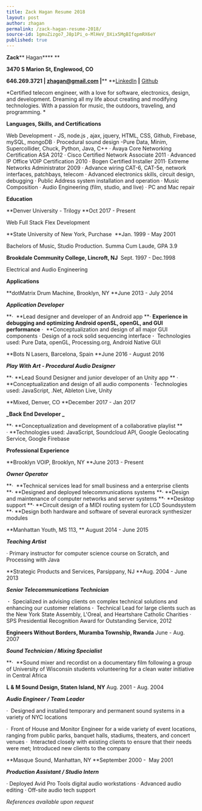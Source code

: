 ```yaml
---
title: Zack Hagan Resume 2018
layout: post
author: zhagan
permalink: /zack-hagan-resume-2018/
source-id: 1gmuZizgo7_J8p1Pi_o-MlHeV_DXix5MgBIfqpmRX6eY
published: true
---
```

**Zack**** Hagan**** **

**3470 S Marion St, Englewood, CO**

**646.269.3721 ****|**** **[zhagan@gmail.com](mailto:zhagan@gmail.com)** |**** **[LinkedIn](https://www.linkedin.com/in/zack-hagan/) **|** [Github](https://github.com/zhagan)

*Certified telecom engineer, with a love for software, electronics, design, and development. Dreaming all my life about creating and modifying technologies. With a passion for music, the outdoors, traveling, and programming. *

**Languages, Skills, and Certifications**

Web Development - JS, node.js , ajax, jquery, HTML, CSS, Github, Firebase, mySQL, mongoDB · Procedural sound design -Pure Data, Minim, Supercollider, Chuck,  Python, Java, C++ · Avaya Core Networking Certification ASA  2012 · Cisco Certified Network Associate 2011 · Advanced IP Office VOIP Certification 2010 · Bogen Certified Installer 2011· Extreme Networks Administrator 2009 · Advance wiring CAT-6, CAT-5e, network interfaces, patchbays, telecom · Advanced electronics skills, circuit design, debugging · Public Address system installation and operation · Music Composition · Audio Engineering (film, studio, and live) ·  PC and Mac repair

**Education**

**Denver University - Trilogy **Oct 2017 - Present

Web Full Stack Flex Development

**State University of New York, Purchase  **Jan. 1999 - May 2001

Bachelors of Music, Studio Production. Summa Cum Laude, GPA 3.9

**Brookdale Community College, Lincroft, NJ**  Sept. 1997 - Dec.1998

Electrical and Audio Engineering

**Applications**

**dotMatrix Drum Machine, Brooklyn, NY **June 2013 - July 2014

**_Application Developer_**

**·  **Lead designer and developer of an Android app **· **Experience in debugging and optimizing Android openSL, openGL, and GUI performance** ·  **Conceptualization and design of all major GUI components · Design of a rock solid sequencing interface **·**  Technologies used: Pure Data, openGL, Processing.org, Android Native GUI

**Bots N Lasers, Barcelona, Spain **June 2016 - August 2016

**_Play With Art - Procedural Audio Designer_**

**· **Lead Sound Designer and junior developer of an Unity app ** ·  **Conceptualization and design of all audio components · Technologies used: JavaScript, .Net, Ableton Live, Unity

**Mixed, Denver, CO **December 2017 - Jan 2017

**_Back End Developer _**

**· **Conceptualization and development of a collaborative playlist ** · **Technologies used: JavaScript, Soundcloud API, Google Geolocating Service, Google Firebase

**Professional Experience**

**Brooklyn VOIP, Brooklyn, NY **June 2013 - Present

**_Owner Operator_**

**·  **Technical services lead for small business and a enterprise clients **· **Designed and deployed telecommunications systems **· **Design and maintenance of computer networks and server systems  **· **Desktop support  **· **Circuit design of a MIDI routing system for LCD Soundsystem  **· **Design both hardware and software of several eurorack synthesizer modules

**Manhattan Youth, MS 113, ** August 2014 - June 2015

**_Teaching Artist_**

· Primary instructor for computer science course on Scratch, and Processing with Java 

**Strategic Products and Services, Parsippany, NJ **Aug. 2004 - June 2013

**_Senior Telecommunications Technician_**

 **·**  Specialized in advising clients on complex technical solutions and enhancing our customer relations **·**  Technical Lead for large clients such as the New York State Assembly, L'Oreal, and Heartshare Catholic Charities · SPS Presidential Recognition Award for Outstanding Service, 2012

**Engineers Without Borders, Muramba Township, Rwanda** June - Aug. 2007

**_Sound Technician / Mixing Specialist_**

**·  **Sound mixer and recordist on a documentary film following a group of University of Wisconsin students volunteering for a clean water initiative in Central Africa

**L & M Sound Design, Staten Island, NY** Aug. 2001 - Aug. 2004

**_Audio Engineer / Team Leader_**

·  Designed and installed temporary and permanent sound systems in a variety of NYC locations

·  Front of House and Monitor Engineer for a wide variety of event locations, ranging from public parks, banquet halls, stadiums, theaters, and concert venues ·  Interacted closely with existing clients to ensure that their needs were met; Introduced new clients to the company

**Masque Sound, Manhattan, NY **September 2000 -  May 2001

**_Production Assistant / Studio Intern_**

· Deployed Avid Pro Tools digital audio workstations · Advanced audio editing · Off-site audio tech support

*References available upon request*

